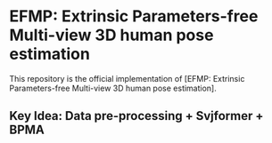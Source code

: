 # EFMP: Extrinsic Parameters-free Multi-view 3D human pose estimation

This repository is the official implementation of [EFMP: Extrinsic Parameters-free Multi-view 3D human pose estimation]. 

## Key Idea: Data pre-processing + Svjformer + BPMA

